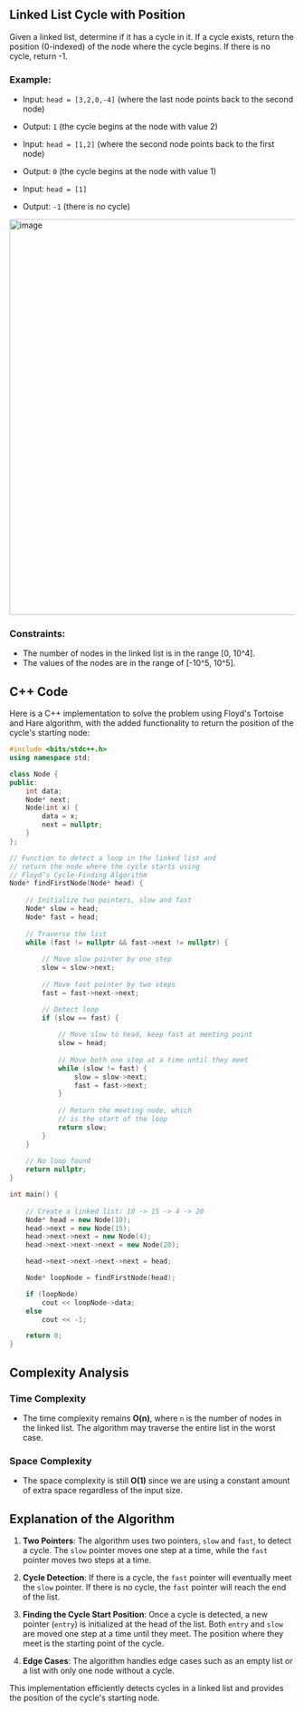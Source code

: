 ## Linked List Cycle with Position

Given a linked list, determine if it has a cycle in it. If a cycle exists, return the position (0-indexed) of the node where the cycle begins. If there is no cycle, return -1.

### Example:
- Input: `head = [3,2,0,-4]` (where the last node points back to the second node)
- Output: `1` (the cycle begins at the node with value 2)

- Input: `head = [1,2]` (where the second node points back to the first node)
- Output: `0` (the cycle begins at the node with value 1)

- Input: `head = [1]`
- Output: `-1` (there is no cycle)

<img width="1035" height="698" alt="image" src="https://github.com/user-attachments/assets/15c7cf0e-4b85-4f88-8116-4debf6466f94" />

### Constraints:
- The number of nodes in the linked list is in the range [0, 10^4].
- The values of the nodes are in the range of [-10^5, 10^5].

## C++ Code

Here is a C++ implementation to solve the problem using Floyd's Tortoise and Hare algorithm, with the added functionality to return the position of the cycle's starting node:

```cpp
#include <bits/stdc++.h>
using namespace std;

class Node {
public:
    int data;
    Node* next;
    Node(int x) {
        data = x;
        next = nullptr;
    }
};

// Function to detect a loop in the linked list and 
// return the node where the cycle starts using
// Floyd’s Cycle-Finding Algorithm
Node* findFirstNode(Node* head) {
  
    // Initialize two pointers, slow and fast
    Node* slow = head;
    Node* fast = head;
    
    // Traverse the list
    while (fast != nullptr && fast->next != nullptr) {
      
      	// Move slow pointer by one step
        slow = slow->next;          
      
      	// Move fast pointer by two steps
        fast = fast->next->next;    

        // Detect loop
        if (slow == fast) {
          
            // Move slow to head, keep fast at meeting point
            slow = head;
            
            // Move both one step at a time until they meet
            while (slow != fast) {
                slow = slow->next;
                fast = fast->next;
            }
            
            // Return the meeting node, which
          	// is the start of the loop
            return slow;
        }
    }
    
    // No loop found
    return nullptr;
}

int main() {
  
    // Create a linked list: 10 -> 15 -> 4 -> 20
    Node* head = new Node(10);
    head->next = new Node(15);
    head->next->next = new Node(4);
    head->next->next->next = new Node(20);

    head->next->next->next->next = head;

    Node* loopNode = findFirstNode(head);

    if (loopNode)
        cout << loopNode->data;
    else
        cout << -1;

    return 0;
}
```

## Complexity Analysis

### Time Complexity
- The time complexity remains **O(n)**, where `n` is the number of nodes in the linked list. The algorithm may traverse the entire list in the worst case.

### Space Complexity
- The space complexity is still **O(1)** since we are using a constant amount of extra space regardless of the input size.

## Explanation of the Algorithm

1. **Two Pointers**: The algorithm uses two pointers, `slow` and `fast`, to detect a cycle. The `slow` pointer moves one step at a time, while the `fast` pointer moves two steps at a time.

2. **Cycle Detection**: If there is a cycle, the `fast` pointer will eventually meet the `slow` pointer. If there is no cycle, the `fast` pointer will reach the end of the list.

3. **Finding the Cycle Start Position**: Once a cycle is detected, a new pointer (`entry`) is initialized at the head of the list. Both `entry` and `slow` are moved one step at a time until they meet. The position where they meet is the starting point of the cycle.

4. **Edge Cases**: The algorithm handles edge cases such as an empty list or a list with only one node without a cycle.

This implementation efficiently detects cycles in a linked list and provides the position of the cycle's starting node.

